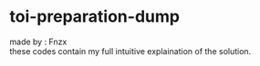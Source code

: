 # toi-preparation-dump
made by : Fnzx <br/>
these codes contain my full intuitive explaination of the solution.
